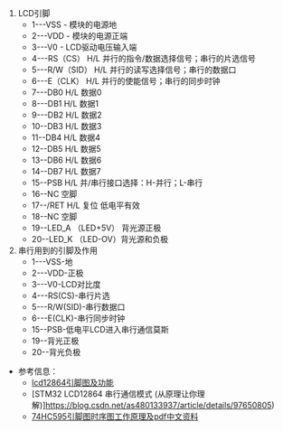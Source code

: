 1. LCD引脚
	- 1---VSS - 模块的电源地
	- 2---VDD - 模块的电源正端
	- 3---V0 - LCD驱动电压输入端
	- 4---RS（CS） H/L 并行的指令/数据选择信号；串行的片选信号
	- 5---R/W（SID） H/L 并行的读写选择信号；串行的数据口
	- 6---E（CLK） H/L 并行的使能信号；串行的同步时钟
	- 7---DB0 H/L 数据0
	- 8---DB1 H/L 数据1
	- 9---DB2 H/L 数据2
	- 10--DB3 H/L 数据3
	- 11--DB4 H/L 数据4
	- 12--DB5 H/L 数据5
	- 13--DB6 H/L 数据6
	- 14--DB7 H/L 数据7
	- 15--PSB H/L 并/串行接口选择：H-并行；L-串行
	- 16--NC 空脚
	- 17--/RET H/L 复位 低电平有效
	- 18--NC 空脚
	- 19--LED\_A （LED+5V） 背光源正极
	- 20--LED\_K （LED-OV）背光源和负极
2. 串行用到的引脚及作用
	- 1---VSS-地
	- 2---VDD-正极
	- 3---V0-LCD对比度
	- 4---RS(CS)-串行片选
	- 5---R/W(SID)-串行数据口
	- 6---E(CLK)-串行同步时钟
	- 15--PSB-低电平LCD进入串行通信莫斯
	- 19--背光正极
	- 20--背光负极
- 参考信息：
	- [lcd12864引脚图及功能](http://www.elecfans.com/xianshi/jishu/20171106575409.html)
	- [STM32 LCD12864 串行通信模式 (从原理让你理解)]https://blog.csdn.net/as480133937/article/details/97650805)
	- [74HC595引脚图时序图工作原理及pdf中文资料](http://www.51hei.com/chip/3978.html)

